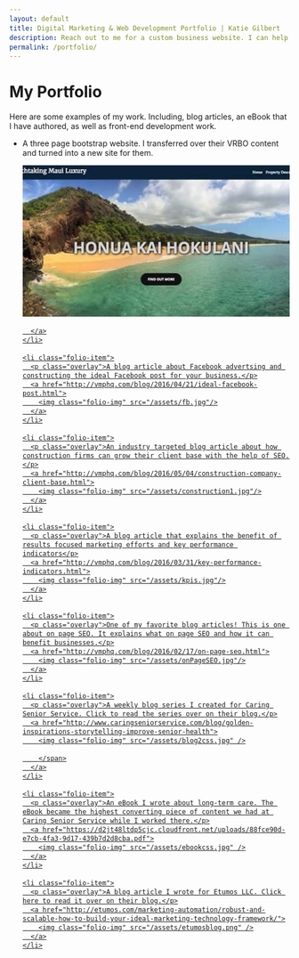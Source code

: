 ```yaml
---
layout: default
title: Digital Marketing & Web Development Portfolio | Katie Gilbert
description: Reach out to me for a custom business website. I can help you showcase your blog, portfolio, or boutique. Click to see my work or reach out to me today in Oregon.
permalink: /portfolio/
---
```

<div class="portfolio-page">
<div class="page-header">
  <h1 class="header-1">My Portfolio</h1>
</div>

<div id="portfolio-intro">
  <p>Here are some examples of my work. Including, blog articles,
    an eBook that I have authored, as well as front-end development work.
  </p>
</div>

  <div class="page-wrapper">

  <ul id="portfolio-list">
    <li class="folio-item">
      <p class="overlay">A three page bootstrap website. I transferred over their VRBO content and turned into a new site for them.</p>
      <a href="http://mauiluxurybreathtaking.com/">
        <img class="folio-img" src="/assets/maui.jpg" />

      </a>
    </li>

    <li class="folio-item">
      <p class="overlay">A blog article about Facebook advertsing and constructing the ideal Facebook post for your business.</p>
      <a href="http://vmphq.com/blog/2016/04/21/ideal-facebook-post.html">
        <img class="folio-img" src="/assets/fb.jpg"/>
      </a>
    </li>

    <li class="folio-item">
      <p class="overlay">An industry targeted blog article about how construction firms can grow their client base with the help of SEO. </p>
      <a href="http://vmphq.com/blog/2016/05/04/construction-company-client-base.html">
        <img class="folio-img" src="/assets/construction1.jpg"/>
      </a>
    </li>

    <li class="folio-item">
      <p class="overlay">A blog article that explains the benefit of results focused marketing efforts and key performance indicators</p>
      <a href="http://vmphq.com/blog/2016/03/31/key-performance-indicators.html">
        <img class="folio-img" src="/assets/kpis.jpg"/>
      </a>
    </li>

    <li class="folio-item">
      <p class="overlay">One of my favorite blog articles! This is one about on page SEO. It explains what on page SEO and how it can benefit businesses.</p>
      <a href="http://vmphq.com/blog/2016/02/17/on-page-seo.html">
        <img class="folio-img" src="/assets/onPageSEO.jpg"/>
      </a>
    </li>

    <li class="folio-item">
      <p class="overlay">A weekly blog series I created for Caring Senior Service. Click to read the series over on their blog.</p>
      <a href="http://www.caringseniorservice.com/blog/golden-inspirations-storytelling-improve-senior-health">
        <img class="folio-img" src="/assets/blog2css.jpg" />

        </span>
      </a>
    </li>

    <li class="folio-item">
      <p class="overlay">An eBook I wrote about long-term care. The eBook became the highest converting piece of content we had at Caring Senior Service while I worked there.</p>
      <a href="https://d2jt48ltdp5cjc.cloudfront.net/uploads/88fce90d-e7cb-4fa3-9d17-439b7d2d8cba.pdf">
        <img class="folio-img" src="/assets/ebookcss.jpg" />
      </a>
    </li>

    <li class="folio-item">
      <p class="overlay">A blog article I wrote for Etumos LLC. Click here to read it over on their blog.</p>
      <a href="http://etumos.com/marketing-automation/robust-and-scalable-how-to-build-your-ideal-marketing-technology-framework/">
        <img class="folio-img" src="/assets/etumosblog.png" />
      </a>
    </li>
  </ul>
  </div>
